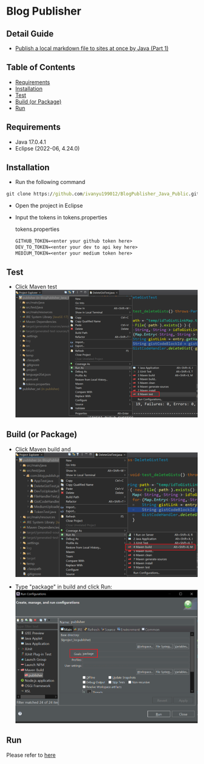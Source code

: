 <!-- omit in toc -->
# Blog Publisher

<!-- omit in toc -->
## Detail Guide
- [Publish a local markdown file to sites at once by Java (Part 1)](https://ivanyu2021.hashnode.dev/publish-a-local-markdown-file-to-sites-at-once-by-java-part-1)

<!-- omit in toc -->
## Table of Contents
- [Requirements](#requirements)
- [Installation](#installation)
- [Test](#test)
- [Build (or Package)](#build-or-package)
- [Run](#run)

## Requirements
- Java 17.0.4.1
- Eclipse (2022-06, 4.24.0)

## Installation
- Run the following command
```cmd
git clone https://github.com/ivanyu199012/BlogPublisher_Java_Public.git
```

- Open the project in Eclipse

- Input the tokens in tokens.properties

	tokens.properties
	```properties
	GITHUB_TOKEN=<enter your github token here>
	DEV_TO_TOKEN=<enter your dev to api key here>
	MEDIUM_TOKEN=<enter your medium token here>
	```


## Test
- Click Maven test
![](img/mavenTest.png)

## Build (or Package)
- Click Maven build and
![](img/mavenBuild.png)

- Type "package" in build and click Run:
![](img/package.png)

## Run
Please refer to [here](https://ivanyu2021.hashnode.dev/publish-a-local-markdown-file-to-sites-at-once-by-java-part-1#heading-22-run)